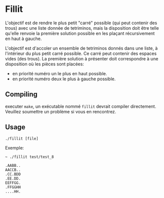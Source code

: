 # Fillit

L'objectif est de rendre le plus petit "carré" possible (qui peut contenir des trous) avec une liste donnée de tetriminos, mais la disposition doit être telle qu'elle renvoie la première solution possible en les plaçant récursivement en haut à gauche.

L'objectif est d'accoler un ensemble de tetriminos donnés dans une liste, à l'intérieur du plus petit carré possible. Ce carré peut contenir des espaces vides (des trous). La première solution à présenter doit correspondre à une disposition où les pièces sont placées:
* en priorité numéro un le plus en haut possible.
* en priorité numéro deux le plus à gauche possible. 

## Compiling

executer `make`, un exécutable nommé `fillit` devrait compiler directement. Veuillez soumettre un problème si vous en rencontrez.

## Usage

`./fillit [file]`

Exemple:

```
~ ./fillit test/test_8

.AABB..
AACCB..
.CC.BDD
.EE.DD.
EEFFGG.
.FFGGHH
....HH.
```
